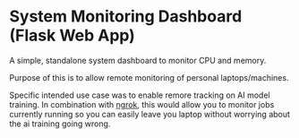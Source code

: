 # System Monitoring Dashboard (Flask Web App)

A simple, standalone system dashboard to monitor CPU and memory.

Purpose of this is to allow remote monitoring of personal laptops/machines.

Specific intended use case was to enable remore tracking on AI model training. In combination with [ngrok](https://ngrok.com/), this would allow you to monitor jobs currently running so you can easily leave you laptop without worrying about the ai training going wrong.

<img href="ui.png"></img>